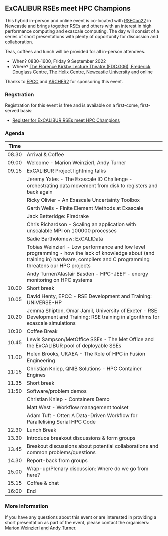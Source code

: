 ## ExCALIBUR RSEs meet HPC Champions

This hybrid in-person and online event is co-located with [RSECon22](https://rsecon2022.society-rse.org/) in Newcastle
and brings together RSEs and others with an interest in high performance computing and exascale computing.
The day will consist of a series of short presentations with plenty of opportunity for discussion and collaboration.

Teas, coffees and lunch will be provided for all in-person attendees.

* When? 0830-1600, Friday 9 September 2022
* Where? [The Florence Kirkby Lecture Theatre (FDC.G06), Frederick Douglass Centre, The Helix Centre, Newcastle University](https://roomfinder.ncl.ac.uk/room.php?r=ROM735D888C-7775-4BA0-AC16-AAF4C6591124) and online

Thanks to [EPCC](https://www.epcc.ed.ac.uk) and [ARCHER2](https://www.archer2.ac.uk) for sponsoring this event.

### Regstration

Registration for this event is free and is available on a first-come, first-served basis:

* [Register for ExCALIBUR RSEs meet HPC Champions](https://www.eventbrite.co.uk/e/hpc-and-rse-workshop-hpc-champions-meet-excalibur-registration-335229679997)

### Agenda

| Time |  |
|------|--|
| 08.30 | Arrival & Coffee |
| 09.00 | Welcome - Marion Weinzierl, Andy Turner |
| 09.15 | ExCALIBUR Project lightning talks  |
|       | Jeremy Yates - The Exascale IO Challenge - orchestrating data movement from disk to registers and back again |
|       | Ricky Olivier - An Exascale Uncertainty Toolbox |
|       | Garth Wells - Finite Element Methods at Exascale | 
|       | Jack Betteridge: Firedrake | 
|       | Chris Richardson - Scaling an application with unscalable MPI on 100000 processes |
|       | Sadie Bartholomew: ExCALIData
|       | Tobias Weinzierl - Low performance and low level programming - how the lack of knowledge about (and training in) hardware, compilers and C programming threatens our HPC projects|
|       | Andy Turner/Alastair Basden - HPC-JEEP - energy monitoring on HPC systems |
| 10.00 | Short break |
| 10.05 | David Henty, EPCC - RSE Development and Training: UNIVERSE-HP |
| 10.20 | Jemma Shipton, Omar Jamil, University of Exeter - RSE Development and Training: RSE training in algorithms for exascale simulations |
| 10:30 | Coffee Break |
| 10.45 | Lewis Sampson/MetOffice SSEs - The Met Office and the ExCALIBUR pool of deployable SSEs |
| 11.00 | Helen Brooks, UKAEA - The Role of HPC in Fusion Engineering |
| 11:15 | Christian Kniep, QNIB Solutions - HPC Container Engines |
| 11.35 | Short break |
| 11:50 | Software/problem demos |
|       | Christian Kniep - Containers Demo |
|       | Matt West - Workflow management toolset|
|       | Adam Tuft - Otter: A Data-Driven Workflow for Parallelising Serial HPC Code|
| 12.30 | Lunch Break |
| 13.30 | Introduce breakout discussions & form groups |
| 13.45 | Breakout discussions about potential collaborations and common problems/questions |
| 14.30 | Report-back from groups | 
| 15.00 | Wrap-up/Plenary discussion: Where do we go from here? |
| 15.15 | Coffee & chat |
| 16:00 | End |

### More information

If you have any questions about this event or are interested in providing a short presentation as part
of the event, please contact the organisers: [Marion Weinzierl](mailto:marion.weinzierl@durham.ac.uk) and
[Andy Turner](mailto:a.turner@epcc.ed.ac.uk).

